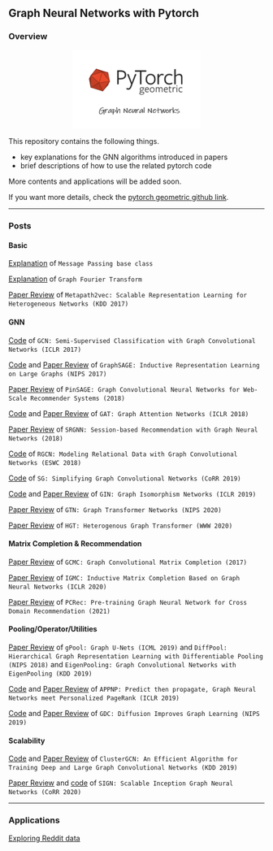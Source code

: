 ## Graph Neural Networks with Pytorch  
### Overview  

<center><img src="logo.PNG" width="50%"></center>  

This repository contains the following things.  

- key explanations for the GNN algorithms introduced in papers  
- brief descriptions of how to use the related pytorch code  

More contents and applications will be added soon.  

If you want more details, check the [pytorch geometric github link](https://github.com/rusty1s/pytorch_geometric).  

----
### Posts  
#### Basic  
[Explanation](https://greeksharifa.github.io/pytorch/2021/09/04/MP/) of `Message Passing base class`  

[Explanation](https://greeksharifa.github.io/machine_learning/2021/08/14/GFT/) of `Graph Fourier Transform`  

[Paper Review](https://greeksharifa.github.io/machine_learning/2021/12/11/metapath2vec/) of `Metapath2vec: Scalable Representation Learning for Heterogeneous Networks (KDD 2017)`  

#### GNN  
[Code](https://github.com/ocasoyy/pytorch_graph_neural_networks/blob/main/gcn/gcn.ipynb) of `GCN: Semi-Supervised Classification with Graph Convolutional Networks (ICLR 2017)`  

[Code](https://github.com/ocasoyy/pytorch_graph_neural_networks/blob/main/graphsage/graphsage.ipynb) and [Paper Review](https://greeksharifa.github.io/machine_learning/2020/12/31/Graph-Sage/) of `GraphSAGE: Inductive Representation Learning on Large Graphs (NIPS 2017)`  

[Paper Review](https://greeksharifa.github.io/machine_learning/2021/02/21/Pin-Sage/) of `PinSAGE: Graph Convolutional Neural Networks for Web-Scale Recommender Systems (2018)`  

[Code](https://github.com/ocasoyy/pytorch_graph_neural_networks/blob/main/gat/gat.ipynb) and [Paper Review](https://greeksharifa.github.io/machine_learning/2021/05/29/GAT/) of `GAT: Graph Attention Networks (ICLR 2018)`  

[Paper Review](https://greeksharifa.github.io/machine_learning/2021/07/03/SRGNN/) of `SRGNN: Session-based Recommendation with Graph Neural Networks (2018)`  

[Code](https://github.com/ocasoyy/pytorch_graph_neural_networks/blob/main/rgcn/rgcn.ipynb) of `RGCN: Modeling Relational Data with Graph Convolutional Networks (ESWC 2018)` 

[Code](https://github.com/ocasoyy/pytorch_graph_neural_networks/blob/main/sg/sg.ipynb) of `SG: Simplifying Graph Convolutional Networks (CoRR 2019)`  

[Code](https://github.com/ocasoyy/pytorch_graph_neural_networks/blob/main/gin/gin.ipynb) and [Paper Review](https://greeksharifa.github.io/machine_learning/2021/06/05/GIN/) of `GIN: Graph Isomorphism Networks (ICLR 2019)`  

[Paper Review](https://greeksharifa.github.io/machine_learning/2021/09/08/GTN/) of `GTN: Graph Transformer Networks (NIPS 2020)`  

[Paper Review](https://greeksharifa.github.io/machine_learning/2021/10/02/HGT/) of `HGT: Heterogenous Graph Transformer (WWW 2020)`  

#### Matrix Completion & Recommendation  
[Paper Review](https://greeksharifa.github.io/machine_learning/2020/12/06/GCMC/) of `GCMC: Graph Convolutional Matrix Completion (2017)`  

[Paper Review](https://greeksharifa.github.io/machine_learning/2021/08/26/IGMC/) of `IGMC: Inductive Matrix Completion Based on Graph Neural Networks (ICLR 2020)`  

[Paper Review](https://greeksharifa.github.io/machine_learning/2021/11/28/PCREC/) of `PCRec: Pre-training Graph Neural Network for Cross Domain Recommendation (2021)`

#### Pooling/Operator/Utilities  
[Paper Review](https://greeksharifa.github.io/machine_learning/2021/09/09/GraphPooling/) of `gPool: Graph U-Nets (ICML 2019)` and `DiffPool: Hierarchical Graph Representation Learning with Differentiable Pooling (NIPS 2018)` and `EigenPooling: Graph Convolutional Networks with EigenPooling (KDD 2019)`  

[Code](https://github.com/ocasoyy/pytorch_graph_neural_networks/blob/main/appnp/appnp.ipynb) and [Paper Review](https://greeksharifa.github.io/machine_learning/2021/08/20/APPNP/) of `APPNP: Predict then propagate, Graph Neural Networks meet Personalized PageRank (ICLR 2019)`  

[Code](https://github.com/ocasoyy/pytorch_graph_neural_networks/blob/main/gdc/gdc.ipynb) and [Paper Review](https://greeksharifa.github.io/machine_learning/2021/08/12/GDC/) of `GDC: Diffusion Improves Graph Learning (NIPS 2019)`  

#### Scalability  
[Code](https://github.com/ocasoyy/pytorch_graph_neural_networks/blob/main/clustergcn/clustergcn.ipynb) and [Paper Review](https://greeksharifa.github.io/machine_learning/2021/08/15/ClusterGCN/) of `ClusterGCN: An Efficient Algorithm for Training Deep and Large Graph Convolutional Networks (KDD 2019)`  

[Paper Review](https://greeksharifa.github.io/machine_learning/2021/09/10/SIGN/) and [code](https://github.com/hoopoes/SIGN) of `SIGN: Scalable Inception Graph Neural Networks (CoRR 2020)`  

----
### Applications  
[Exploring Reddit data](https://youyoung-jang.medium.com/exploring-pytorch-geometric-with-reddit-data-b38a9a44eec0)  

